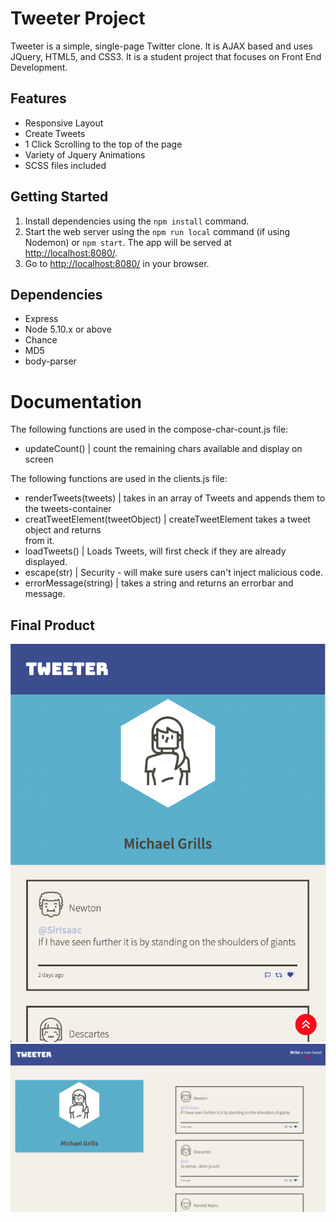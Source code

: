 # Tweeter Project

Tweeter is a simple, single-page Twitter clone. It is AJAX based and uses JQuery, HTML5, and CSS3. It is a student project that focuses on Front End Development.

## Features

- Responsive Layout
- Create Tweets
- 1 Click Scrolling to the top of the page
- Variety of Jquery Animations
- SCSS files included

## Getting Started


1. Install dependencies using the `npm install` command.
2. Start the web server using the `npm run local` command (if using Nodemon) or `npm start`. The app will be served at <http://localhost:8080/>.
3. Go to <http://localhost:8080/> in your browser.

## Dependencies

- Express
- Node 5.10.x or above
- Chance
- MD5
- body-parser

# Documentation

The following functions are used in the compose-char-count.js file:

- updateCount() | count the remaining chars available and display on screen

The following functions are used in the clients.js file:
- renderTweets(tweets) | takes in an array of Tweets and appends them to the tweets-container
- creatTweetElement(tweetObject) | createTweetElement takes a tweet object and returns <article> from it.
- loadTweets() | Loads Tweets, will first check if they are already displayed.
- escape(str) | Security - will make sure users can't inject malicious code.
- errorMessage(string) | takes a string and returns an errorbar and message.

## Final Product

!["Screenshot of Iphone Version"](https://github.com/easydoesit/tweeter/blob/master/docs/Phone.png)
!["Screenshot ofDesktop Version"](https://github.com/easydoesit/tweeter/blob/master/docs/Desktop.png)
